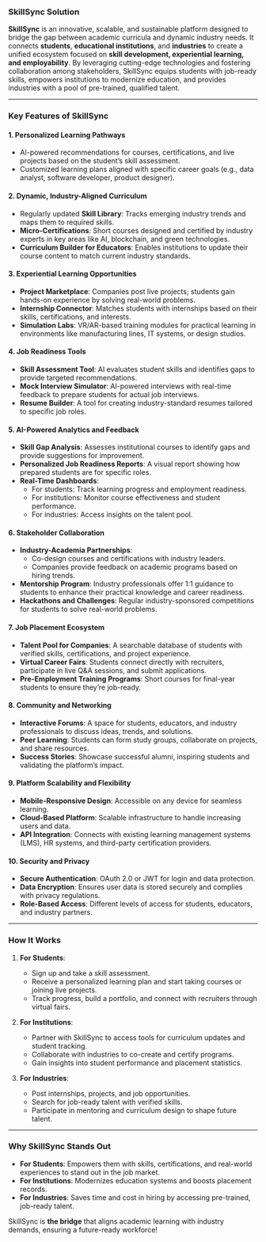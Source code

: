 ### **SkillSync Solution**  

**SkillSync** is an innovative, scalable, and sustainable platform designed to bridge the gap between academic curricula and dynamic industry needs. It connects **students**, **educational institutions**, and **industries** to create a unified ecosystem focused on **skill development, experiential learning, and employability**. By leveraging cutting-edge technologies and fostering collaboration among stakeholders, SkillSync equips students with job-ready skills, empowers institutions to modernize education, and provides industries with a pool of pre-trained, qualified talent.

---

### **Key Features of SkillSync**

#### **1. Personalized Learning Pathways**
- AI-powered recommendations for courses, certifications, and live projects based on the student’s skill assessment.
- Customized learning plans aligned with specific career goals (e.g., data analyst, software developer, product designer).

#### **2. Dynamic, Industry-Aligned Curriculum**
- Regularly updated **Skill Library**: Tracks emerging industry trends and maps them to required skills.
- **Micro-Certifications**: Short courses designed and certified by industry experts in key areas like AI, blockchain, and green technologies.
- **Curriculum Builder for Educators**: Enables institutions to update their course content to match current industry standards.

#### **3. Experiential Learning Opportunities**
- **Project Marketplace**: Companies post live projects; students gain hands-on experience by solving real-world problems.
- **Internship Connector**: Matches students with internships based on their skills, certifications, and interests.
- **Simulation Labs**: VR/AR-based training modules for practical learning in environments like manufacturing lines, IT systems, or design studios.

#### **4. Job Readiness Tools**
- **Skill Assessment Tool**: AI evaluates student skills and identifies gaps to provide targeted recommendations.
- **Mock Interview Simulator**: AI-powered interviews with real-time feedback to prepare students for actual job interviews.
- **Resume Builder**: A tool for creating industry-standard resumes tailored to specific job roles.

#### **5. AI-Powered Analytics and Feedback**
- **Skill Gap Analysis**: Assesses institutional courses to identify gaps and provide suggestions for improvement.
- **Personalized Job Readiness Reports**: A visual report showing how prepared students are for specific roles.
- **Real-Time Dashboards**:
  - For students: Track learning progress and employment readiness.
  - For institutions: Monitor course effectiveness and student performance.
  - For industries: Access insights on the talent pool.

#### **6. Stakeholder Collaboration**
- **Industry-Academia Partnerships**:
  - Co-design courses and certifications with industry leaders.
  - Companies provide feedback on academic programs based on hiring trends.
- **Mentorship Program**: Industry professionals offer 1:1 guidance to students to enhance their practical knowledge and career readiness.
- **Hackathons and Challenges**: Regular industry-sponsored competitions for students to solve real-world problems.

#### **7. Job Placement Ecosystem**
- **Talent Pool for Companies**: A searchable database of students with verified skills, certifications, and project experience.
- **Virtual Career Fairs**: Students connect directly with recruiters, participate in live Q&A sessions, and submit applications.
- **Pre-Employment Training Programs**: Short courses for final-year students to ensure they’re job-ready.

#### **8. Community and Networking**
- **Interactive Forums**: A space for students, educators, and industry professionals to discuss ideas, trends, and solutions.
- **Peer Learning**: Students can form study groups, collaborate on projects, and share resources.
- **Success Stories**: Showcase successful alumni, inspiring students and validating the platform’s impact.

#### **9. Platform Scalability and Flexibility**
- **Mobile-Responsive Design**: Accessible on any device for seamless learning.
- **Cloud-Based Platform**: Scalable infrastructure to handle increasing users and data.
- **API Integration**: Connects with existing learning management systems (LMS), HR systems, and third-party certification providers.

#### **10. Security and Privacy**
- **Secure Authentication**: OAuth 2.0 or JWT for login and data protection.
- **Data Encryption**: Ensures user data is stored securely and complies with privacy regulations.
- **Role-Based Access**: Different levels of access for students, educators, and industry partners.

---

### **How It Works**
1. **For Students**:
   - Sign up and take a skill assessment.
   - Receive a personalized learning plan and start taking courses or joining live projects.
   - Track progress, build a portfolio, and connect with recruiters through virtual fairs.

2. **For Institutions**:
   - Partner with SkillSync to access tools for curriculum updates and student tracking.
   - Collaborate with industries to co-create and certify programs.
   - Gain insights into student performance and placement statistics.

3. **For Industries**:
   - Post internships, projects, and job opportunities.
   - Search for job-ready talent with verified skills.
   - Participate in mentoring and curriculum design to shape future talent.

---

### **Why SkillSync Stands Out**
- **For Students**: Empowers them with skills, certifications, and real-world experiences to stand out in the job market.
- **For Institutions**: Modernizes education systems and boosts placement records.
- **For Industries**: Saves time and cost in hiring by accessing pre-trained, job-ready talent.

SkillSync is **the bridge** that aligns academic learning with industry demands, ensuring a future-ready workforce!